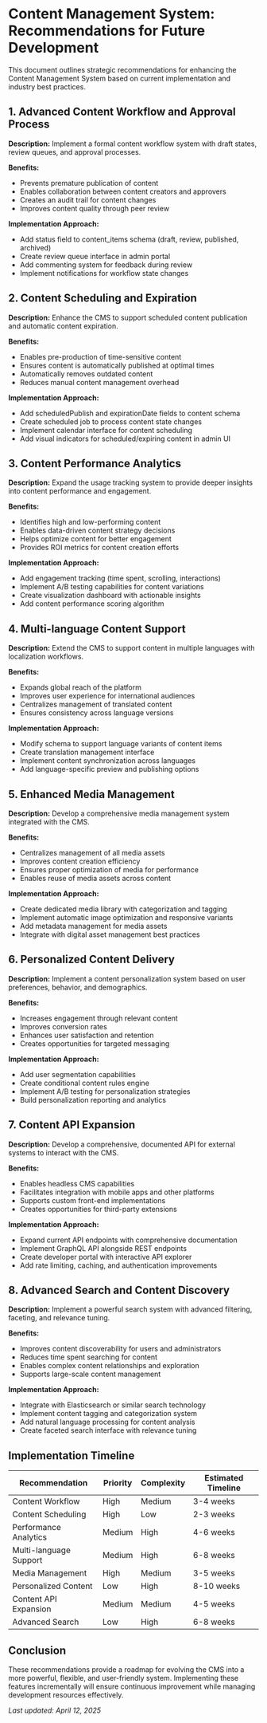 # Content Management System: Recommendations for Future Development

This document outlines strategic recommendations for enhancing the Content Management System based on current implementation and industry best practices.

## 1. Advanced Content Workflow and Approval Process

**Description:** Implement a formal content workflow system with draft states, review queues, and approval processes.

**Benefits:**
- Prevents premature publication of content
- Enables collaboration between content creators and approvers
- Creates an audit trail for content changes
- Improves content quality through peer review

**Implementation Approach:**
- Add status field to content_items schema (draft, review, published, archived)
- Create review queue interface in admin portal
- Add commenting system for feedback during review
- Implement notifications for workflow state changes

## 2. Content Scheduling and Expiration

**Description:** Enhance the CMS to support scheduled content publication and automatic content expiration.

**Benefits:**
- Enables pre-production of time-sensitive content
- Ensures content is automatically published at optimal times
- Automatically removes outdated content
- Reduces manual content management overhead

**Implementation Approach:**
- Add scheduledPublish and expirationDate fields to content schema
- Create scheduled job to process content state changes
- Implement calendar interface for content scheduling
- Add visual indicators for scheduled/expiring content in admin UI

## 3. Content Performance Analytics

**Description:** Expand the usage tracking system to provide deeper insights into content performance and engagement.

**Benefits:**
- Identifies high and low-performing content
- Enables data-driven content strategy decisions
- Helps optimize content for better engagement
- Provides ROI metrics for content creation efforts

**Implementation Approach:**
- Add engagement tracking (time spent, scrolling, interactions)
- Implement A/B testing capabilities for content variations
- Create visualization dashboard with actionable insights
- Add content performance scoring algorithm

## 4. Multi-language Content Support

**Description:** Extend the CMS to support content in multiple languages with localization workflows.

**Benefits:**
- Expands global reach of the platform
- Improves user experience for international audiences
- Centralizes management of translated content
- Ensures consistency across language versions

**Implementation Approach:**
- Modify schema to support language variants of content items
- Create translation management interface
- Implement content synchronization across languages
- Add language-specific preview and publishing options

## 5. Enhanced Media Management

**Description:** Develop a comprehensive media management system integrated with the CMS.

**Benefits:**
- Centralizes management of all media assets
- Improves content creation efficiency
- Ensures proper optimization of media for performance
- Enables reuse of media assets across content

**Implementation Approach:**
- Create dedicated media library with categorization and tagging
- Implement automatic image optimization and responsive variants
- Add metadata management for media assets
- Integrate with digital asset management best practices

## 6. Personalized Content Delivery

**Description:** Implement a content personalization system based on user preferences, behavior, and demographics.

**Benefits:**
- Increases engagement through relevant content
- Improves conversion rates
- Enhances user satisfaction and retention
- Creates opportunities for targeted messaging

**Implementation Approach:**
- Add user segmentation capabilities
- Create conditional content rules engine
- Implement A/B testing for personalization strategies
- Build personalization reporting and analytics

## 7. Content API Expansion

**Description:** Develop a comprehensive, documented API for external systems to interact with the CMS.

**Benefits:**
- Enables headless CMS capabilities
- Facilitates integration with mobile apps and other platforms
- Supports custom front-end implementations
- Creates opportunities for third-party extensions

**Implementation Approach:**
- Expand current API endpoints with comprehensive documentation
- Implement GraphQL API alongside REST endpoints
- Create developer portal with interactive API explorer
- Add rate limiting, caching, and authentication improvements

## 8. Advanced Search and Content Discovery

**Description:** Implement a powerful search system with advanced filtering, faceting, and relevance tuning.

**Benefits:**
- Improves content discoverability for users and administrators
- Reduces time spent searching for content
- Enables complex content relationships and exploration
- Supports large-scale content management

**Implementation Approach:**
- Integrate with Elasticsearch or similar search technology
- Implement content tagging and categorization system
- Add natural language processing for content analysis
- Create faceted search interface with relevance tuning

## Implementation Timeline

| Recommendation | Priority | Complexity | Estimated Timeline |
|----------------|----------|------------|-------------------|
| Content Workflow | High | Medium | 3-4 weeks |
| Content Scheduling | High | Low | 2-3 weeks |
| Performance Analytics | Medium | High | 4-6 weeks |
| Multi-language Support | Medium | High | 6-8 weeks |
| Media Management | High | Medium | 3-5 weeks |
| Personalized Content | Low | High | 8-10 weeks |
| Content API Expansion | Medium | Medium | 4-5 weeks |
| Advanced Search | Low | High | 6-8 weeks |

## Conclusion

These recommendations provide a roadmap for evolving the CMS into a more powerful, flexible, and user-friendly system. Implementing these features incrementally will ensure continuous improvement while managing development resources effectively.

*Last updated: April 12, 2025*